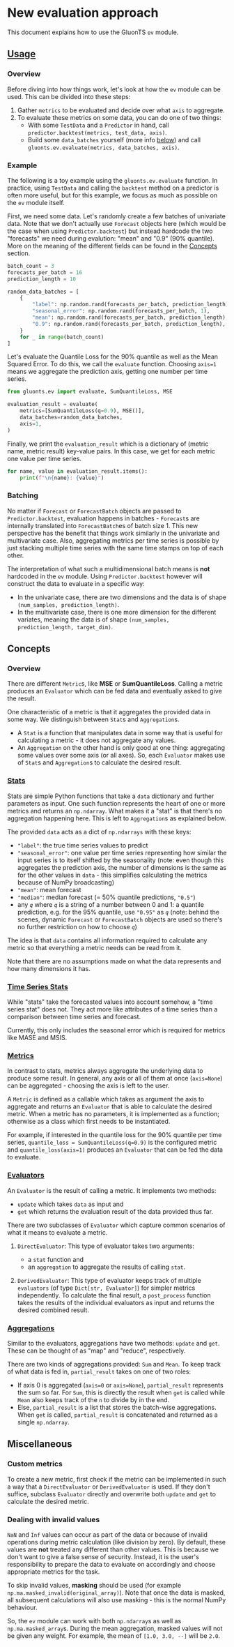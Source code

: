 # New evaluation approach

This document explains how to use the GluonTS `ev` module.

## [Usage](usage_example.py)

### Overview
Before diving into how things work, let's look at how the `ev` module can be used. This can be divided into these steps:
1. Gather `metrics` to be evaluated and decide over what `axis` to aggregate.
2. To evaluate these metrics on some data, you can do one of two things:
   - With some `TestData` and a `Predictor` in hand, call `predictor.backtest(metrics, test_data, axis)`.
   - Build some `data_batches` yourself (more info [below](#concepts)) and call `gluonts.ev.evaluate(metrics, data_batches, axis)`.

### Example
The following is a toy example using the `gluonts.ev.evaluate` function. In practice, using `TestData` and calling the `backtest` method on a predictor is often more useful, but for this example, we focus as much as possible on the `ev` module itself.

First, we need some data. Let's randomly create a few batches of univariate data. Note that we don't actually use `Forecast` objects here (which would be the case when using `Predictor.backtest`) but instead hardcode the two "forecasts" we need during evalution: "mean" and "0.9" (90% quantile). More on the meaning of the different fields can be found in the [Concepts](#concepts) section.

```python
batch_count = 3
forecasts_per_batch = 16
prediction_length = 10

random_data_batches = [
    {
        "label": np.random.rand(forecasts_per_batch, prediction_length),
        "seasonal_error": np.random.rand(forecasts_per_batch, 1),
        "mean": np.random.rand(forecasts_per_batch, prediction_length),
        "0.9": np.random.rand(forecasts_per_batch, prediction_length),
    }
    for _ in range(batch_count)
]
```

Let's evaluate the Quantile Loss for the 90% quantile as well as the Mean Squared Error. To do this, we call the `evaluate` function. Choosing `axis=1` means we aggregate the prediction axis, getting one number per time series.

```python
from gluonts.ev import evaluate, SumQuantileLoss, MSE

evaluation_result = evaluate(
    metrics=[SumQuantileLoss(q=0.9), MSE()],
    data_batches=random_data_batches,
    axis=1,
)
```

Finally, we print the `evaluation_result` which is a dictionary of (metric name, metric result) key-value pairs. In this case, we get for each metric one value per time series.
```python
for name, value in evaluation_result.items():
    print(f"\n{name}: {value}")
```

### Batching
No matter if `Forecast` or `ForecastBatch` objects are passed to `Predictor.backtest`, evaluation happens in batches - `Forecast`s are internally translated into `ForecastBatch`es of batch size 1. This new perspective has the benefit that things work similarly in the univariate and multivariate case. Also, aggregating metrics per time series is possible by just stacking multiple time series with the same time stamps on top of each other.

The interpretation of what such a multidimensional batch means is **not** hardcoded in the `ev` module. Using `Predictor.backtest` however will construct the data to evaluate in a specific way:
- In the univariate case, there are two dimensions and the data is of shape `(num_samples, prediction_length)`.
- In the multivariate case, there is one more dimension for the different variates, meaning the data is of shape `(num_samples, prediction_length, target_dim)`.

## Concepts
### Overview
There are different `Metric`s, like **MSE** or **SumQuantileLoss**. Calling a metric produces an `Evaluator` which can be fed data and eventually asked to give the result.

One characteristic of a metric is that it aggregates the provided data in some way. We distinguish between `Stat`s and `Aggregation`s. 
- A `Stat` is a function that manipulates data in some way that is useful for calculating a metric - it does not aggregate any values.
- An `Aggregation` on the other hand is only good at one thing: aggregating some values over some axis (or all axes).
So, each `Evaluator` makes use of `Stat`s and `Aggregation`s to calculate the desired result.

### [Stats](stats.py)
Stats are simple Python functions that take a `data` dictionary and further parameters as input. One such function represents the heart of one or more metrics and returns an `np.ndarray`. What makes it a "stat" is that there's no aggregation happening here. This is left to `Aggregation`s as explained below.

The provided `data` acts as a dict of `np.ndarrays` with these keys:
- `"label"`: the true time series values to predict
- `"seasonal_error"`: one value per time series representing how similar the input series is to itself shifted by the seasonality (note: even though this aggregates the prediction axis, the number of dimensions is the same as for the other values in `data` - this simplifies calculating the metrics because of NumPy broadcasting)
- `"mean"`: mean forecast
- `"median"`: median forecast (= 50% quantile predictions, `"0.5"`)
- any *`q`* where *`q`* is a string of a number between 0 and 1: a quantile prediction, e.g. for the 95% quantile, use `"0.95"` as *`q`* (note: behind the scenes, dynamic `Forecast` or `ForecastBatch` objects are used so there's no further restriction on how to choose *`q`*)

The idea is that `data` contains all information required to calculate any metric so that everything a metric needs can be read from it.

Note that there are no assumptions made on what the data represents and how many dimensions it has.

### [Time Series Stats](ts_stats.py)
While "stats" take the forecasted values into account somehow, a "time series stat" does not. They act more like attributes of a time series than a comparison between time series and forecast.

Currently, this only includes the seasonal error which is required for metrics like MASE and MSIS.

### [Metrics](metrics.py)
In contrast to stats, metrics always aggregate the underlying data to produce some result. In general, any axis or all of them at once (`axis=None`) can be aggregated - choosing the axis is left to the user.

A `Metric` is defined as a callable which takes as argument the axis to aggregate and returns an `Evaluator` that is able to calculate the desired metric. When a metric has no parameters, it is implemented as a function; otherwise as a class which first needs to be instantiated.

For example, if interested in the quantile loss for the 90% quantile per time series, `quantile_loss = SumQuantileLoss(q=0.9)` is the configured metric and `quantile_loss(axis=1)` produces an `Evaluator` that can be fed the data to evaluate.

### [Evaluators](evaluator.py)
An `Evaluator` is the result of calling a metric. It implements two methods:
- `update` which takes `data` as input and
- `get` which returns the evaluation result of the data provided thus far.

There are two subclasses of `Evaluator` which capture common scenarios of what it means to evaluate a metric.

1. `DirectEvaluator`: This type of evaluator takes two arguments:
   - a `stat` function and
   - an `aggregation` to aggregate the results of calling `stat`.

2. `DerivedEvaluator`: This type of evaluator keeps track of multiple `evaluators` (of type `Dict[str, Evaluator]`) for simpler metrics independently. To calculate the final result, a `post_process` function takes the results of the individual evaluators as input and returns the desired combined result.

### [Aggregations](aggregations.py)
Similar to the evaluators, aggregations have two methods: `update` and `get`. These can be thought of as "map" and "reduce", respectively.

There are two kinds of aggregations provided: `Sum` and `Mean`. To keep track of what data is fed in, `partial_result` takes on one of two roles:
- If axis 0 is aggregated (`axis=0` or `axis=None`), `partial_result` represents the sum so far. For `Sum`, this is directly the result when `get` is called while `Mean` also keeps track of the `n` to divide by in the end.
- Else, `partial_result` is a list that stores the batch-wise aggregations. When `get` is called, `partial_result` is concatenated and returned as a single `np.ndarray`.

## Miscellaneous
### Custom metrics
To create a new metric, first check if the metric can be implemented in such a way that a `DirectEvaluator` or `DerivedEvaluator` is used. If they don't suffice, subclass `Evaluator` directly and overwrite both `update` and `get` to calculate the desired metric.

### Dealing with invalid values
`NaN` and `Inf` values can occur as part of the data or because of invalid operations during metric calculation (like division by zero). By default, these values are **not** treated any different than other values. This is because we don't want to give a false sense of security. Instead, it is the user's responsibility to prepare the data to evaluate on accordingly and choose appropriate metrics for the task.

To skip invalid values, **masking** should be used (for example `np.ma.masked_invalid(original_array)`). Note that once the data is masked, all subsequent calculations will also use masking - this is the normal NumPy behaviour.

So, the `ev` module can work with both `np.ndarray`s as well as `np.ma.masked_array`s. During the mean aggregation, masked values will not be given any weight. For example, the mean of `[1.0, 3.0, --]` will be `2.0`.